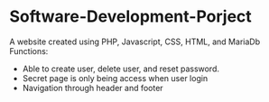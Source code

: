 # Software-Development-Porject
A website created using PHP, Javascript, CSS, HTML, and MariaDb
Functions:
- Able to create user, delete user, and reset password.
- Secret page is only being access when user login
- Navigation through header and footer
